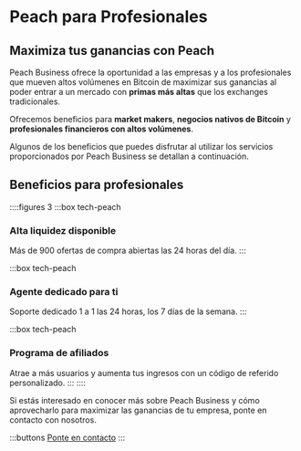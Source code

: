 # Peach para Profesionales
## Maximiza tus ganancias con Peach

Peach Business ofrece la oportunidad a las empresas y a los profesionales que mueven altos volúmenes en Bitcoin de maximizar sus ganancias al poder entrar a un mercado con **primas más altas** que los exchanges tradicionales.

Ofrecemos beneficios para **market makers**, **negocios nativos de Bitcoin** y **profesionales financieros con altos volúmenes**.

Algunos de los beneficios que puedes disfrutar al utilizar los servicios proporcionados por Peach Business se detallan a continuación.

## Beneficios para profesionales
::::figures 3
:::box tech-peach
### Alta liquidez disponible
Más de 900 ofertas de compra abiertas las 24 horas del día.
:::

:::box tech-peach
### Agente dedicado para ti
Soporte dedicado 1 a 1 las 24 horas, los 7 días de la semana.
:::

:::box tech-peach
### Programa de afiliados
Atrae a más usuarios y aumenta tus ingresos con un código de referido personalizado.
:::
::::

Si estás interesado en conocer más sobre Peach Business y cómo aprovecharlo para maximizar las ganancias de tu empresa, ponte en contacto con nosotros.

:::buttons
[Ponte en contacto](mailto:$contactEmail$)
:::
